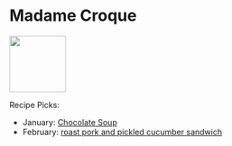 # Madame Croque

<img src="http://api.adorable.io/avatars/100/mmecroque%40flavor.magazine" height="100" width="100" />

Recipe Picks:

- January: [Chocolate Soup](../recipe/jan/chocolate-soup.md)
- February: [roast pork and pickled cucumber sandwich](../recipe/feb/roast-pork-and-pickled-cucumber-sandwich.txt)
